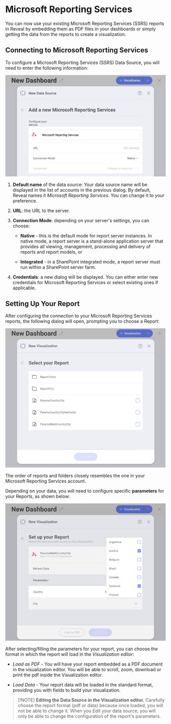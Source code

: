 # Microsoft Reporting Services

You can now use your existing Microsoft Reporting Services (SSRS)
reports in Reveal by embedding them as PDF files in your dashboards or
simply getting the data from the reports to create a visualization.

## Connecting to Microsoft Reporting Services

To configure a Microsoft Reporting Services (SSRS) Data Source, you will
need to enter the following information:

<img src="images/ssrs-configuration.png" alt="Set up menu for Microsoft Reporting Services data source" class="responsive-img"/>

1.  **Default name** of the data source: Your data source name will be displayed in the list of accounts in the previous dialog. By default, Reveal names it *Microsoft Reporting Services*. You can change it to your preference.

2.  **URL**: the URL to the server.

3.  **Connection Mode**: depending on your server's settings, you can
    choose:

      - **Native** - this is the default mode for report server
        instances. In native mode, a report server is a stand-alone
        application server that provides all viewing, management,
        processing and delivery of reports and report models, or

      - **Integrated** - in a SharePoint integrated mode, a report
        server must run within a SharePoint server farm.

4.  **Credentials**: a new dialog will be displayed. You can either
    enter new credentials for Microsoft Reporting Services or select
    existing ones if applicable.

## Setting Up Your Report

After configuring the connection to your Microsoft Reporting Services
reports, the following dialog will open, prompting you to choose a
Report:

<img src="images/select-report-dialog.png" alt="Select a Report dialog" class="responsive-img"/>

The order of reports and folders closely resembles the one in your
Microsoft Reporting Services account.

Depending on your data, you will need to configure specific
**parameters** for your Reports, as shown below:

<img src="images/multiple-selection-parameters.png" alt="Set up parameters and choose an output format dialog" class="responsive-img"/>

After selecting/filling the parameters for your report, you can choose
the format in which the report will load in the *Visualization editor*:

  - *Load as PDF* - You will have your report embedded as a PDF document
    in the visualization editor. You will be able to scroll, zoom,
    download or print the pdf inside the Visualization editor.

  - *Load Data* - Your report data will be loaded in the standard
    format, providing you with fields to build your visualization.

>[!NOTE] **Editing the Data Source in the Visualization editor.**
>Carefully choose the report format (pdf or data) because once loaded, you will not be able to change it. When you *Edit* your data source, you will only be able to change the configuration of the report's parameters.
